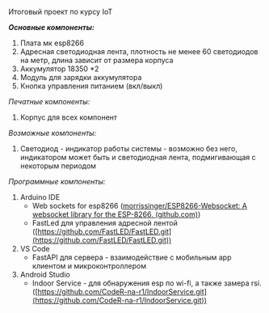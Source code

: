 Итоговый проект по курсу IoT

__*Основные компоненты:*__

1. Плата мк esp8266
2. Адресная светодиодная лента, плотность не менее 60 светодиодов на метр, длина зависит от размера корпуса
3. Аккумулятор 18350 *2
4. Модуль для зарядки аккумулятора
5. Кнопка управления питанием (вкл/выкл)

*Печатные компоненты:*

1. Корпус для всех компонент

*Возможные компоненты:*

1. Светодиод - индикатор работы системы - возможно без него, индикатором может быть и светодиодная лента, подмигивающая с некоторым периодом

*Программные компоненты:*

1. Arduino IDE
    - Web sockets for esp8266 ([morrissinger/ESP8266-Websocket: A websocket library for the ESP-8266. (github.com)](https://github.com/morrissinger/ESP8266-Websocket))
    - FastLed для управления адресной лентой ([https://github.com/FastLED/FastLED.git](https://github.com/FastLED/FastLED.git))
2. VS Code
    - FastAPI для сервера - взаимодействие с мобильным app клиентом и микроконтроллером
3. Android Studio
    - Indoor Service - для обнаружения esp по wi-fi, а также замера rsi. ([https://github.com/CodeR-na-r1/IndoorService.git](https://github.com/CodeR-na-r1/IndoorService.git))
